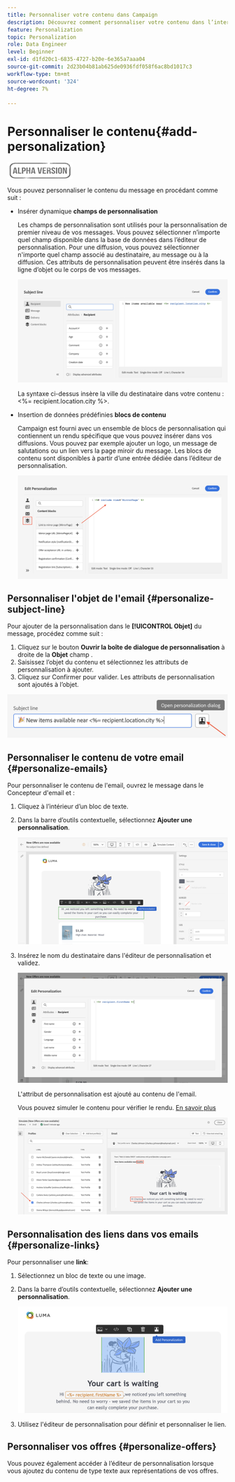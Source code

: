 ```yaml
---
title: Personnaliser votre contenu dans Campaign
description: Découvrez comment personnaliser votre contenu dans l’interface utilisateur web d’Adobe Campaign
feature: Personalization
topic: Personalization
role: Data Engineer
level: Beginner
exl-id: d1fd20c1-6835-4727-b20e-6e365a7aaa04
source-git-commit: 2d23b04b81ab625de0936fdf058f6ac8bd1017c3
workflow-type: tm+mt
source-wordcount: '324'
ht-degree: 7%

---
```


# Personnaliser le contenu{#add-personalization}

![](../assets/do-not-localize/badge.png)

Vous pouvez personnaliser le contenu du message en procédant comme suit :

* Insérer dynamique **champs de personnalisation**

   Les champs de personnalisation sont utilisés pour la personnalisation de premier niveau de vos messages. Vous pouvez sélectionner n’importe quel champ disponible dans la base de données dans l’éditeur de personnalisation. Pour une diffusion, vous pouvez sélectionner n&#39;importe quel champ associé au destinataire, au message ou à la diffusion. Ces attributs de personnalisation peuvent être insérés dans la ligne d’objet ou le corps de vos messages.

   ![](assets/perso-subject-line.png)

   La syntaxe ci-dessus insère la ville du destinataire dans votre contenu : &lt;%= recipient.location.city %>.

* Insertion de données prédéfinies **blocs de contenu**

   Campaign est fourni avec un ensemble de blocs de personnalisation qui contiennent un rendu spécifique que vous pouvez insérer dans vos diffusions. Vous pouvez par exemple ajouter un logo, un message de salutations ou un lien vers la page miroir du message. Les blocs de contenu sont disponibles à partir d’une entrée dédiée dans l’éditeur de personnalisation.

   ![](assets/perso-content-blocks.png)
<!--
* Create **conditional content**

    Configure conditional content to add dynamic personalization based on the recipient’s profile for example. Text blocks and/or images are inserted when a particular condition is true.
-->

## Personnaliser l&#39;objet de l&#39;email {#personalize-subject-line}

Pour ajouter de la personnalisation dans le **[!UICONTROL Objet]** du message, procédez comme suit :

1. Cliquez sur le bouton **Ouvrir la boîte de dialogue de personnalisation** à droite de la **Objet** champ .
1. Saisissez l’objet du contenu et sélectionnez les attributs de personnalisation à ajouter.
1. Cliquez sur Confirmer pour valider. Les attributs de personnalisation sont ajoutés à l’objet.

![](assets/perso-subject.png)

## Personnaliser le contenu de votre email {#personalize-emails}

Pour personnaliser le contenu de l&#39;email, ouvrez le message dans le Concepteur d&#39;email et :

1. Cliquez à l’intérieur d’un bloc de texte.
1. Dans la barre d’outils contextuelle, sélectionnez **Ajouter une personnalisation**.

   ![](assets/perso-add-to-content.png)

1. Insérez le nom du destinataire dans l&#39;éditeur de personnalisation et validez.

   ![](assets/perso-add-name.png)

   L&#39;attribut de personnalisation est ajouté au contenu de l&#39;email.

   Vous pouvez simuler le contenu pour vérifier le rendu. [En savoir plus](../preview-test/preview-content.md)

   ![](assets/perso-rendering.png)


## Personnalisation des liens dans vos emails {#personalize-links}

Pour personnaliser une **link**:

1. Sélectionnez un bloc de texte ou une image.
1. Dans la barre d’outils contextuelle, sélectionnez **Ajouter une personnalisation**.

   ![](assets/perso-link.png)

1. Utilisez l&#39;éditeur de personnalisation pour définir et personnaliser le lien.

## Personnaliser vos offres {#personalize-offers}

Vous pouvez également accéder à l’éditeur de personnalisation lorsque vous ajoutez du contenu de type texte aux représentations de vos offres.
